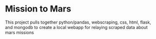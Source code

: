 # Mission to Mars
This project pulls together python/pandas, webscraping, css, html, flask, and mongodb to create a local webapp for relaying scraped data about mars missions